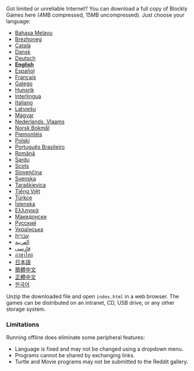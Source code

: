 Got limited or unreliable Internet?  You can download a full copy of Blockly Games here (4MB compressed, 15MB uncompressed).  Just choose your language:

* [Bahasa Melayu](https://github.com/google/blockly-games/blob/offline/generated/blockly-games-ms.zip?raw=true)
* [Brezhoneg](https://github.com/google/blockly-games/blob/offline/generated/blockly-games-br.zip?raw=true)
* [Català](https://github.com/google/blockly-games/blob/offline/generated/blockly-games-ca.zip?raw=true)
* [Dansk](https://github.com/google/blockly-games/blob/offline/generated/blockly-games-da.zip?raw=true)
* [Deutsch](https://github.com/google/blockly-games/blob/offline/generated/blockly-games-de.zip?raw=true)
* **[English](https://github.com/google/blockly-games/blob/offline/generated/blockly-games-en.zip?raw=true)**
* [Español](https://github.com/google/blockly-games/blob/offline/generated/blockly-games-es.zip?raw=true)
* [Français](https://github.com/google/blockly-games/blob/offline/generated/blockly-games-fr.zip?raw=true)
* [Galego](https://github.com/google/blockly-games/blob/offline/generated/blockly-games-gl.zip?raw=true)
* [Hunsrik](https://github.com/google/blockly-games/blob/offline/generated/blockly-games-hrx.zip?raw=true)
* [Interlingua](https://github.com/google/blockly-games/blob/offline/generated/blockly-games-ia.zip?raw=true)
* [Italiano](https://github.com/google/blockly-games/blob/offline/generated/blockly-games-it.zip?raw=true)
* [Latviešu](https://github.com/google/blockly-games/blob/offline/generated/blockly-games-lv.zip?raw=true)
* [Magyar](https://github.com/google/blockly-games/blob/offline/generated/blockly-games-hu.zip?raw=true)
* [Nederlands, Vlaams](https://github.com/google/blockly-games/blob/offline/generated/blockly-games-nl.zip?raw=true)
* [Norsk Bokmål](https://github.com/google/blockly-games/blob/offline/generated/blockly-games-nb.zip?raw=true)
* [Piemontèis](https://github.com/google/blockly-games/blob/offline/generated/blockly-games-pms.zip?raw=true)
* [Polski](https://github.com/google/blockly-games/blob/offline/generated/blockly-games-pl.zip?raw=true)
* [Português Brasileiro](https://github.com/google/blockly-games/blob/offline/generated/blockly-games-pt-br.zip?raw=true)
* [Română](https://github.com/google/blockly-games/blob/offline/generated/blockly-games-ro.zip?raw=true)
* [Sardu](https://github.com/google/blockly-games/blob/offline/generated/blockly-games-sc.zip?raw=true)
* [Scots](https://github.com/google/blockly-games/blob/offline/generated/blockly-games-sco.zip?raw=true)
* [Slovenčina](https://github.com/google/blockly-games/blob/offline/generated/blockly-games-sk.zip?raw=true)
* [Svenska](https://github.com/google/blockly-games/blob/offline/generated/blockly-games-sv.zip?raw=true)
* [Taraškievica](https://github.com/google/blockly-games/blob/offline/generated/blockly-games-be-tarask.zip?raw=true)
* [Tiếng Việt](https://github.com/google/blockly-games/blob/offline/generated/blockly-games-vi.zip?raw=true)
* [Türkçe](https://github.com/google/blockly-games/blob/offline/generated/blockly-games-tr.zip?raw=true)
* [Íslenska](https://github.com/google/blockly-games/blob/offline/generated/blockly-games-is.zip?raw=true)
* [Ελληνικά](https://github.com/google/blockly-games/blob/offline/generated/blockly-games-el.zip?raw=true)
* [Македонски](https://github.com/google/blockly-games/blob/offline/generated/blockly-games-mk.zip?raw=true)
* [Русский](https://github.com/google/blockly-games/blob/offline/generated/blockly-games-ru.zip?raw=true)
* [Українська](https://github.com/google/blockly-games/blob/offline/generated/blockly-games-uk.zip?raw=true)
* [עברית](https://github.com/google/blockly-games/blob/offline/generated/blockly-games-he.zip?raw=true)
* [العربية](https://github.com/google/blockly-games/blob/offline/generated/blockly-games-ar.zip?raw=true)
* [فارسی](https://github.com/google/blockly-games/blob/offline/generated/blockly-games-fa.zip?raw=true)
* [ภาษาไทย](https://github.com/google/blockly-games/blob/offline/generated/blockly-games-th.zip?raw=true)
* [日本語](https://github.com/google/blockly-games/blob/offline/generated/blockly-games-ja.zip?raw=true)
* [簡體中文](https://github.com/google/blockly-games/blob/offline/generated/blockly-games-zh-hans.zip?raw=true)
* [正體中文](https://github.com/google/blockly-games/blob/offline/generated/blockly-games-zh-hant.zip?raw=true)
* [한국어](https://github.com/google/blockly-games/blob/offline/generated/blockly-games-ko.zip?raw=true)

Unzip the downloaded file and open `index.html` in a web browser.  The games can be distributed on an intranet, CD, USB drive, or any other storage system.

### Limitations

Running offline does eliminate some peripheral features:

* Language is fixed and may not be changed using a dropdown menu.
* Programs cannot be shared by exchanging links.
* Turtle and Movie programs may not be submitted to the Reddit gallery.